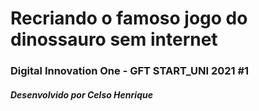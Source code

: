 # Recriando o famoso jogo do dinossauro sem internet

### Digital Innovation One - GFT START_UNI 2021 #1

##### Desenvolvido por Celso Henrique
